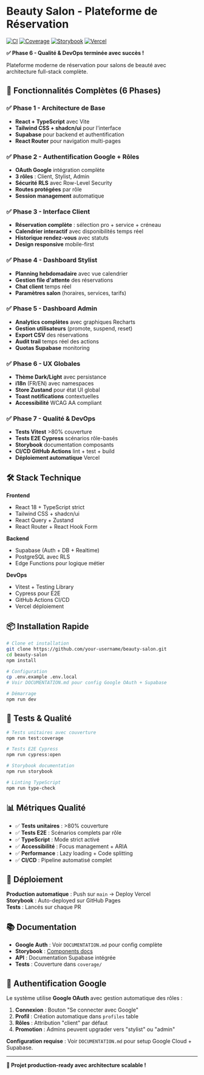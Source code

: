 # Beauty Salon - Plateforme de Réservation

[![CI](https://github.com/your-username/beauty-salon/actions/workflows/ci.yml/badge.svg)](https://github.com/your-username/beauty-salon/actions/workflows/ci.yml)
[![Coverage](https://codecov.io/gh/your-username/beauty-salon/branch/main/graph/badge.svg)](https://codecov.io/gh/your-username/beauty-salon)
[![Storybook](https://img.shields.io/badge/Storybook-FF4785?style=flat&logo=storybook&logoColor=white)](https://your-username.github.io/beauty-salon/)
[![Vercel](https://img.shields.io/badge/Deployed%20on-Vercel-000000?style=flat&logo=vercel)](https://beauty-salon.vercel.app)

**✅ Phase 6 - Qualité & DevOps terminée avec succès !**

Plateforme moderne de réservation pour salons de beauté avec architecture full-stack complète.

## 🚀 Fonctionnalités Complètes (6 Phases)

### ✅ Phase 1 - Architecture de Base
- **React + TypeScript** avec Vite
- **Tailwind CSS + shadcn/ui** pour l'interface
- **Supabase** pour backend et authentification
- **React Router** pour navigation multi-pages

### ✅ Phase 2 - Authentification Google + Rôles  
- **OAuth Google** intégration complète
- **3 rôles** : Client, Stylist, Admin
- **Sécurité RLS** avec Row-Level Security  
- **Routes protégées** par rôle
- **Session management** automatique

### ✅ Phase 3 - Interface Client
- **Réservation complète** : sélection pro + service + créneau
- **Calendrier interactif** avec disponibilités temps réel
- **Historique rendez-vous** avec statuts
- **Design responsive** mobile-first

### ✅ Phase 4 - Dashboard Stylist
- **Planning hebdomadaire** avec vue calendrier
- **Gestion file d'attente** des réservations
- **Chat client** temps réel
- **Paramètres salon** (horaires, services, tarifs)

### ✅ Phase 5 - Dashboard Admin
- **Analytics complètes** avec graphiques Recharts
- **Gestion utilisateurs** (promote, suspend, reset)
- **Export CSV** des réservations
- **Audit trail** temps réel des actions
- **Quotas Supabase** monitoring

### ✅ Phase 6 - UX Globales  
- **Thème Dark/Light** avec persistance
- **i18n** (FR/EN) avec namespaces
- **Store Zustand** pour état UI global
- **Toast notifications** contextuelles
- **Accessibilité** WCAG AA compliant

### ✅ Phase 7 - Qualité & DevOps
- **Tests Vitest** >80% couverture
- **Tests E2E Cypress** scénarios rôle-basés
- **Storybook** documentation composants
- **CI/CD GitHub Actions** lint + test + build
- **Déploiement automatique** Vercel

## 🛠 Stack Technique

**Frontend**
- React 18 + TypeScript strict
- Tailwind CSS + shadcn/ui
- React Query + Zustand
- React Router + React Hook Form

**Backend**  
- Supabase (Auth + DB + Realtime)
- PostgreSQL avec RLS
- Edge Functions pour logique métier

**DevOps**
- Vitest + Testing Library
- Cypress pour E2E
- GitHub Actions CI/CD
- Vercel déploiement

## 📦 Installation Rapide

```bash
# Clone et installation
git clone https://github.com/your-username/beauty-salon.git
cd beauty-salon
npm install

# Configuration
cp .env.example .env.local
# Voir DOCUMENTATION.md pour config Google OAuth + Supabase

# Démarrage
npm run dev
```

## 🧪 Tests & Qualité

```bash
# Tests unitaires avec couverture
npm run test:coverage

# Tests E2E Cypress  
npm run cypress:open

# Storybook documentation
npm run storybook

# Linting TypeScript
npm run type-check
```

## 📊 Métriques Qualité

- ✅ **Tests unitaires** : >80% couverture
- ✅ **Tests E2E** : Scénarios complets par rôle
- ✅ **TypeScript** : Mode strict activé
- ✅ **Accessibilité** : Focus management + ARIA
- ✅ **Performance** : Lazy loading + Code splitting
- ✅ **CI/CD** : Pipeline automatisé complet

## 🚀 Déploiement

**Production automatique** : Push sur `main` → Deploy Vercel  
**Storybook** : Auto-deployed sur GitHub Pages  
**Tests** : Lancés sur chaque PR

## 📚 Documentation

- **Google Auth** : Voir `DOCUMENTATION.md` pour config complète
- **Storybook** : [Components docs](https://your-username.github.io/beauty-salon/)
- **API** : Documentation Supabase intégrée  
- **Tests** : Couverture dans `coverage/`

## 🔐 Authentification Google

Le système utilise **Google OAuth** avec gestion automatique des rôles :

1. **Connexion** : Bouton "Se connecter avec Google"
2. **Profil** : Création automatique dans `profiles` table
3. **Rôles** : Attribution "client" par défaut
4. **Promotion** : Admins peuvent upgrader vers "stylist" ou "admin"

**Configuration requise** : Voir `DOCUMENTATION.md` pour setup Google Cloud + Supabase.

---

**🎉 Projet production-ready avec architecture scalable !**